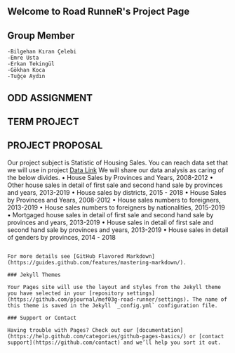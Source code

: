 ## Welcome to Road RunneR's Project Page 

## Group Member 
    -Bilgehan Kıran Çelebi
    -Emre Usta
    -Erkan Tekingül
    -Gökhan Koca
    -Tuğçe Aydın
    
## ODD ASSIGNMENT
    
## TERM PROJECT 

   ## PROJECT PROPOSAL
   
   Our project subject is  Statistic of Housing Sales.
   You can reach data set that we will use in project [Data Link](http://www.tuik.gov.tr/PreTablo.do?alt_id=1056 )
   We will share our data analysis as caring of the below divides.
        •	House Sales by Provinces and Years, 2008-2012
        •	Other house sales in detail of first sale and second hand sale by provinces and years, 2013-2019 
        •	House sales by districts, 2015  - 2018 
        •	House Sales by Provinces and Years, 2008-2012
        •	House sales numbers to foreigners, 2013-2019
        •	House sales numbers to foreigners by nationalities, 2015-2019
        •	Mortgaged house sales in detail of first sale and second hand sale by provinces and years, 2013-2019
        •	House sales in detail of first sale and second hand sale by provinces and years, 2013-2019
        •	House sales in detail of genders by provinces, 2014 - 2018

```

For more details see [GitHub Flavored Markdown](https://guides.github.com/features/mastering-markdown/).

### Jekyll Themes

Your Pages site will use the layout and styles from the Jekyll theme you have selected in your [repository settings](https://github.com/pjournal/mef03g-road-runner/settings). The name of this theme is saved in the Jekyll `_config.yml` configuration file.

### Support or Contact

Having trouble with Pages? Check out our [documentation](https://help.github.com/categories/github-pages-basics/) or [contact support](https://github.com/contact) and we’ll help you sort it out.
